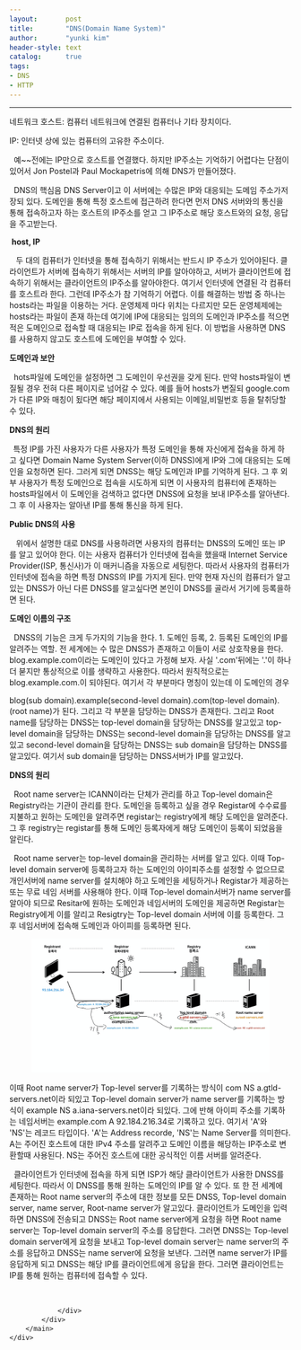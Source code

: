 ```yaml
---
layout:       post
title:        "DNS(Domain Name System)"
author:       "yunki kim"
header-style: text
catalog:      true
tags: 
- DNS
- HTTP
---
```


<head></head>
<body id="tt-body-page" class="">
<div id="wrap" class="wrap-right">
    <div id="container">
        <main class="main ">
            <div class="area-main">
                <div class="area-view">
                    <div class="article-header"></div>
                    <hr>
                    <div class="article-view">
                        <div class="contents_style">
                            <p>네트워크 호스트: 컴퓨터 네트워크에 연결된 컴퓨터나 기타 장치이다.</p>
<p>IP: 인터넷 상에 있는 컴퓨터의 고유한 주소이다.&nbsp;</p>
<p>&nbsp; 예~~전에는 IP만으로 호스트를 연결했다. 하지만 IP주소는 기억하기 어렵다는 단점이 있어서 Jon Postel과 Paul Mockapetris에 의해 DNS가 만들어졌다.&nbsp;</p>
<p>&nbsp; DNS의 핵심음 DNS Server이고 이 서버에는 수많은 IP와 대응되는 도메임 주소가저장되 있다. 도메인을 통해 특정 호스트에 접근하려 한다면 먼저 DNS 서버와의 통신을 통해 접속하고자 하는 호스트의 IP주소를 얻고 그 IP주소로 해당 호스트와의 요청, 응답을 주고받는다.</p>
<p>&nbsp;<b>host, IP</b></p>
<p>&nbsp; &nbsp;두 대의 컴퓨터가 인터넷을 통해 접속하기 위해서는 반드시 IP 주소가 있어야된다. 클라이언트가 서버에 접속하기 위해서는 서버의 IP를 알아야하고, 서버가 클라이언트에 접속하기 위해서는 클라이언트의 IP주소를 알아야한다. 여기서 인터넷에 연결된 각 컴퓨터를 호스트라 한다. 그런데 IP주소가 참 기억하기 어렵다. 이를 해결하는 방법 중 하나는 hosts라는 파일을 이용하는 거다. 운영체제 마다 위치는 다르지만 모든 운영체제에는 hosts라는 파일이 존재 하는데 여기에 IP에 대응되는 임의의 도메인과 IP주소를 적으면 적은 도메인으로 접속할 때 대응되는 IP로 접속을 하게 된다. 이 방법을 사용하면 DNS를 사용하지 않고도 호스트에 도메인을 부여할 수 있다.&nbsp;</p>
<p><b>도메인과 보안</b></p>
<p>&nbsp; hots파일에 도메인을 설정하면 그 도메인이 우선권을 갖게 된다. 만약 hosts파일이 변질될 경우 전혀 다른 페이지로 넘어갈 수 있다. 예를 들어 hosts가 변질되 google.com가 다른 IP와 매칭이 됬다면 해당 페이지에서 사용되는 이메일,비밀번호 등을 탈취당할 수 있다.&nbsp;</p>
<p><b>DNS의 원리</b></p>
<p><b>&nbsp;&nbsp;</b>특정 IP를 가진 사용자가 다른 사용자가 특정 도메인을 통해 자신에게 접속을 하게 하고 싶다면 Domain Name System Server(이하 DNSS)에게 IP와 그에 대응되는 도메인을 요청하면 된다. 그러게 되면 DNSS는 해당 도메인과 IP를 기억하게 된다. 그 후 외부 사용자가 특정 도메인으로 접속을 시도하게 되면 이 사용자의 컴퓨터에 존재하는 hosts파일에서 이 도메인을 검색하고 없다면 DNSS에 요청을 보내 IP주소를 알아낸다. 그 후 이 사용자는 알아낸 IP를 통해 통신을 하게 된다.&nbsp;</p>
<p><b>Public DNS의 사용</b></p>
<p>&nbsp; &nbsp;위에서 설명한 대로 DNS를 사용하려면 사용자의 컴퓨터는 DNSS의 도메인 또는 IP를 알고 있어야 한다. 이는 사용자 컴퓨터가 인터넷에 접속을 했을때 Internet Service Provider(ISP, 통신사)가 이 매커니즘을 자동으로 세팅한다. 따라서 사용자의 컴퓨터가 인터넷에 접속을 하면 특정 DNSS의 IP를 가지게 된다. 만약 현재 자신의 컴퓨터가 알고있는 DNSS가 아닌 다른 DNSS를 알고싶다면 본인이 DNSS를 골라서 거기에 등록을하면 된다.&nbsp; &nbsp;&nbsp;</p>
<p><b>도메인 이름의 구조</b></p>
<p>&nbsp; DNSS의 기능은 크게 두가지의 기능을 한다. 1. 도메인 등록, 2. 등록된 도메인의 IP를 알려주는 역할. 전 세계에는 수 많은 DNSS가 존재하고 이들이 서로 상호작용을 한다. blog.example.com이라는 도메인이 있다고 가정해 보자. 사실 '.com'뒤에는 '.'이 하나 더 붇지만 통상적으로 이를 생략하고 사용한다. 따라서 원칙적으로는 blog.example.com.이 되야된다. 여기서 각 부분마다 명칭이 있는데 이 도메인의 경우</p>
<p>blog(sub domain).example(second-level domain).com(top-level domain).(root name)가 된다. 그리고 각 부분을 담당하는 DNSS가 존재한다. 그리고 Root name를 담당하는 DNSS는 top-level domain을 담당하는 DNSS를 알고있고 top-level domain을 담당하는 DNSS는 second-level domain을 담당하는 DNSS를 알고있고 second-level domain을 담당하는 DNSS는 sub domain을 담당하는 DNSS를 알고있다. 여기서 sub domain을 담당하는 DNSS서버가 IP를 알고있다.</p>
<p><b>DNS의 원리</b></p>
<p>&nbsp; Root name server는 ICANN이라는 단체가 관리를 하고 Top-level domain은 Registry라는 기관이 관리를 한다. 도메인을 등록하고 싶을 경우 Registar에 수수료를 지불하고 원하는 도메인을 알려주면 registar는 registry에게 해당 도메인을 알려준다. 그 후 registry는 registar를 통해 도메인 등록자에게 해당 도메인이 등록이 되었음을 알린다.</p>
<p>&nbsp; Root name server는 top-level domain을 관리하는 서버를 알고 있다. 이때 Top-level domain server에 등록하고자 하는 도메인의 아이피주소를 설정할 수 없으므로 개인서버에 name server를 설치해야 하고 도메인을 세팅하거나 Registar가 제공하는 또는 무료 네임 서버를 사용해야 한다. 이때 Top-level domain서버가 name server를 알아야 되므로 Resitar에 원하는 도메인과 네임서버의 도메인을 제공하면 Registar는 Registry에게 이를 알리고 Resigtry는 Top-level domain 서버에 이를 등록한다. 그 후 네임서버에 접속해 도메인과 아이피를 등록하면 된다.&nbsp;</p>
<p></p><figure class="imageblock alignCenter" data-origin-width="0" data-origin-height="0" data-ke-mobilestyle="widthContent">
    <span data-lightbox="lightbox">
        <img src="/img/RE5TKERvbWFpbiBOYW1lIFN5c3RlbSk=/img.png" data-origin-width="0" data-origin-height="0" data-ke-mobilestyle="widthContent">
    </span>
    <figcaption></figcaption>
</figure><p></p>
<p>이때 Root name server가 Top-level server를 기록하는 방식이 com NS a.gtld-servers.net이라 되있고 Top-level domain server가 name server를 기록하는 방식이 example NS a.iana-servers.net이라 되있다. 그에 반해 아이피 주소를 기록하는 네임서버는 example.com A 92.184.216.34로 기록하고 있다. 여기서 'A'와 'NS'는 레코드 타입이다. 'A'는 Address recorde, 'NS'는 Name Server를 의미한다. A는 주어진 호스트에 대한 IPv4 주소를 알려주고 도메인 이름을 해당하는 IP주소로 변환할때 사용된다. NS는 주어진 호스트에 대한 공식적인 이름 서버를 알려준다.&nbsp;</p>
<p>&nbsp; 클라이언트가 인터넷에 접속을 하게 되면 ISP가 해당 클라이언트가 사용한 DNSS를 세팅한다. 따라서 이 DNSS를 통해 원하는 도메인의 IP를 알 수 있다. 또 한 전 세계에 존재하는 Root name server의 주소에 대한 정보를 모든 DNSS, Top-level domain server, name server, Root-name server가 알고있다. 클라이언트가 도메인을 입력하면 DNSS에 전송되고 DNSS는 Root name server에게 요청을 하면 Root name server는 Top-level domain server의 주소를 응답한다. 그러면 DNSS는 Top-level domain server에게 요청을 보내고 Top-level domain server는 name server의 주소를 응답하고 DNSS는 name server에 요청을 보낸다. 그러면 name server가 IP를 응답하게 되고 DNSS는 해당 IP를 클라이언트에게 응답을 한다. 그러면 클라이언트는 IP를 통해 원하는 컴퓨터에 접속할 수 있다.</p>
                        </div>
                        <br>
                        <div class="tags"></div>
                    </div>
                    
                </div>
            </div>
        </main>
    </div>
</div>


</body>